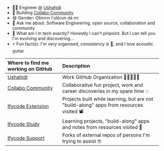 <!--
[![mary-fullstack-engineer-center](https://user-images.githubusercontent.com/45185388/155058120-542d73a5-b08a-49b4-b39c-f7875c353c46.png)](https://github.com/Ifycode)
-->

<!-- - 👩‍💻 Product Engineer [Catlog](https://www.catlog.shop/) -->
- 👩‍💻 Engineer @ [Ushahidi](https://www.ushahidi.com)
- 🔭 Building [Collabo Community](https://resources.collabo.community)
- 😄 Gender: Obìnrin l'ọlọ́run dá mi
- 💬 Ask me about: Software Engineering, open source, collaboration and community
- 🌱 What am I in tech exactly? Honestly I can't pinpoint. But I can tell you I'm evolving and discovering... <!-- Falling back to frontend for now... --> <!-- But learning fullstack programming with react (nextjs), nestjs, expressjs and nodejs.  Also create time for flutter and dart (once in a while). -->
- ⚡ Fun fact(s): I'm very organised, consistency is 💯, and I love acoustic guitar

|Where to find me working on GitHub|Description|
|:-- |:-- |
|[Ushahidi](https://github.com/ushahidi)|Work GitHub Organization 💪🏽👷🏼‍♀️|
|[Collabo Community](https://github.com/collabo-community)|Collaborative fun project, work and career discoveries in my spare time 💡 |
|[Ifycode Extension](https://github.com/Ifycode-extension)|Projects built while learning, but are not "build-along" apps from resources visited 📽️ |
|[Ifycode Study](https://github.com/Ifycode-study)|Learning projects, "build-along" apps and notes from resources visited 📖 |
|[Ifycode Support](https://github.com/Ifycode-support)|Forks of external repos of persons I'm trying to assist 🤓 |

<!--
#

## Github stats
[![Anurag's GitHub stats](https://github-readme-stats.anuraghazra1.vercel.app/api?username=Ifycode&count_private=true&include_all_commits=true&show_icons=true&cache_seconds=1801)](https://github.com/Ifycode)
[![Top Langs](https://github-readme-stats.vercel.app/api/top-langs/?username=Ifycode&exclude_repo=Ifycode.github.io,free-for-dev&layout=compact&langs_count=8)](https://github.com/Ifycode)
<p><img align="center" src="https://github-readme-streak-stats.herokuapp.com/?user=Ifycode&" alt="Ifycode" /></p> 
-->


<!--
# 
Find blog posts I've written on [Ushahidi's blog](https://www.ushahidi.com/about/blog/ushahidi-api-modernization/), [Code Collabo's blog](https://code-collabo.hashnode.dev), [Personal blogs: Hashnode](https://dev-obiagba.hashnode.dev/) [and Medium](https://medium.com/@obiagba.mary.ifeoma) ✍🏽
-->


<!--
#
- 👉 [Readme (no project board): @Ifycode/git-github-training-resource](https://github.com/Ifycode/git-github-training-resource)
- 👉 [Readme (no project board): @code-collabo/community-blog](https://github.com/code-collabo/community-blog)
- 👉 [Project board: @code-collabo/node-mongo](https://github.com/code-collabo/node-mongo-cli/projects)
- 👉 [Project board: @code-collabo/styles-library](https://github.com/code-collabo/styles-library/projects)
-->

<!--
# 
I am [@Ifycode](https://github.com/Ifycode) on github, [@obiagba_mary](https://twitter.com/obiagba_mary) on twitter and you can find me on linkedIn with the name [Mary Obiagba](https://www.linkedin.com/in/mary-obiagba-b7a2491a6/) 🙋‍♀️
-->


<!--

<table>
  <tr>
    <td colspan="2">Contributions welcome 👉</td>
    <td><a href="https://github.com/code-collabo/node-mongo-cli/projects">Project board: node-mongo</a></td>
    <td><a href="https://github.com/code-collabo/styles-library/projects">Project board: styles-library</a></td>
  </tr>
</table>

|Project boards|Links|
|--|--|
|||
-->


<!--
## Blogging and social media
I love to write about my experiences on my personal [dev-obiagba.hashnode.dev](https://dev-obiagba.hashnode.dev/) blog. 

-->


<!--
## Mary says hello <img alt="waving png" height="25px" src="./wave-black.png"/>

Hi, I'm Obiagba Mary from Nigeria. Welcome to my profile page. I'm working on a new github profile so you may not find anything here for now. In the mean time, check out some projects I've worked on or developed:
- [Code collabo's node mongo CLI](https://www.npmjs.com/package/@code-collabo/node-mongo-cli)
- [Ushahidi's platform client](https://github.com/ushahidi/platform-client) and [platform pattern library](https://github.com/ushahidi/platform-pattern-library). See [deployment sample here](https://ifycode.ushahidi.io/views/map).
- [Improve the performance of the Ushahidi platform](https://www.ushahidi.com/blog/2021/07/11/think-about-your-audience)
-->

<!--
Hi, I'm Obiagba Mary from Nigeria. Welcome to my profile page. I'm passionate about and actively contribute to open source software projects and community. A little bit about me:
- Melancholic
- Love to listen to and play acoustic guitar
- Teaching is a second nature
- Nocturnal, but can adapt to any timezone. All I need to do is move my nights to whatever time i need it to be, when it's time 🙃

## Ushahidi community
Been contributing to [Ushahidi](https://www.ushahidi.com/) since October 2020. Read about my work at Ushahidi during [Outreachy](https://www.outreachy.org/)'s May - August 2021 cohort, where I worked on the [Improve performance on the Ushahidi Platform Client](https://www.ushahidi.com/blog/2021/07/11/think-about-your-audience) project 🤓 
--> 
<!-- - hashnode version of the article [here](https://dev-obiagba.hashnode.dev/think-about-your-audience).-->

<!--

| [![anna-mary-ushahidi-jamboard](https://user-images.githubusercontent.com/45185388/145659165-d6b0b8ea-2c40-4b8e-b6aa-2f7d75d5c7b8.png)](https://www.ushahidi.com/blog/2021/08/30/outreachy-internship-wrap-up) |
|--|


## Code Collabo community

Founded and manage [Code Collabo](https://github.com/code-collabo) since February 2021, a Free and Open Source Software community with awesome collaboration projects to provide open source experience 🙋‍♀️

| [![node-mongo](https://github.com/Ifycode/Ifycode/blob/main/code-collabo/node-mongo-cli.gif?raw=true)](https://code-collabo.gitbook.io/node-mongo/)| [![styles-library-img](https://user-images.githubusercontent.com/45185388/138577389-57b90219-b8e5-45bf-9b5c-7c11375e107e.png)](https://github.com/code-collabo/styles-library)|
|--|--|


## GADS scholarship program

Program Assistant and Mobile web specialist mentor at the Google Africa Developer Scholarship 2021 program by Google, Andela and Pluralsight - I enjoy assisting mentors and mentees in the courses and projects they are undertaking 😃

|[![gads-project-gallery-gitbook](https://user-images.githubusercontent.com/45185388/137307432-edb89ca1-f916-4ab4-921f-799333c4d74f.png)](https://obiagba-mary.gitbook.io/gads-projects/contribution-guide/video-tutorials)| [![solvejs-github-repo](https://user-images.githubusercontent.com/45185388/137259185-c2461dc6-97c3-49e6-b1d2-99de6b5342b8.gif)](https://github.com/gads-projects/solve-js)|
|--|--|

-->




<!--
## Mary says hello <img alt="waving png" height="25px" src="./wave-black.png"/>
Hi, I'm Obiagba Mary from Nigeria. Welcome to my profile page. I'm a software engineer and technical writer, who is passionate about and actively contribute to open source software projects and community. I'm currently open to work. Check out some projects I've made and open source communities I've contributed to below.

## Code Collabo community

| [![node-mongo](https://github.com/Ifycode/Ifycode/blob/main/code-collabo/node-mongo-cli.gif?raw=true)](https://code-collabo.gitbook.io/node-mongo/)| [![temporary-library-img](https://user-images.githubusercontent.com/45185388/137257011-b0b9808f-61af-457c-8856-1bcd5a95cfb5.png)](https://github.com/code-collabo/scss-helper-library)|
|--|--|

Founded [Code Collabo](https://github.com/code-collabo) in February 2021, a Free and Open Source Software community with awesome collaboration projects to provide support and open source experience. Everyone having knowledge of CSS, SCSS and/or LESS preprocessors, javascript, nodejs and/or mongoDB is welcome to contribute to collabo projects. See the [documentation guide](https://code-collabo.gitbook.io/doc/) to learn more about the community and how to contribute to on-going projects.
Checkout some released projects:
- [@code-collabo/node-mongo-cli](https://www.npmjs.com/package/@code-collabo/node-mongo-cli) 🥳
- [@code-collabo/less-css-helper-library](https://www.npmjs.com/package/@code-collabo/less-css-helper-library) 🥳
- [code-collabo documentation guide](https://code-collabo.gitbook.io/doc/) 📖
- [node-mongo documentation guide](https://code-collabo.gitbook.io/node-mongo/) 📖

## Ushahidi community
Read about my work at [Ushahidi](https://www.ushahidi.com/) during [Outreachy](https://www.outreachy.org/)'s May - August 2021 cohort, where I worked on the [Improve performance on the Ushahidi Platform Client](https://www.ushahidi.com/blog/2021/07/11/think-about-your-audience) project - hashnode version of the article [here](https://dev-obiagba.hashnode.dev/think-about-your-audience). Check out [the GitHub project board](https://github.com/ushahidi/platform/projects/17) on the Ushahidi Platform. You can also check out my [Outreachy internship wrap-up article](https://www.ushahidi.com/blog/2021/08/30/outreachy-internship-wrap-up) on the ushahidi blog - hashnode version of the article [here](https://dev-obiagba.hashnode.dev/outreachy-internship-wrap-up).

## GADS scholarship program

|[![gads-project-gallery-doc](https://user-images.githubusercontent.com/45185388/137307432-edb89ca1-f916-4ab4-921f-799333c4d74f.png)](https://obiagba-mary.gitbook.io/gads-projects/contribution-guide/video-tutorials)| [![solvejs-youtube-thumbnail](https://user-images.githubusercontent.com/45185388/137259185-c2461dc6-97c3-49e6-b1d2-99de6b5342b8.gif)](https://www.youtube.com/watch?v=KBv1IURk5D0)|
|--|--|

Volunteering as a mobile web specialist mentor at the Google Africa Developer Scholarship program has been awesome. Spend time assisting and building projects for and/or alongside mentees assigned to me. Check the out: the [solve js single page application](https://github.com/gads-projects/solve-js) (built without any framework) containing javascript tasks with command-line git exercises, and the [GADS gallery and documentation project](https://obiagba-mary.gitbook.io/gads-projects/) to expose mentors and mentees to open source contribution and the github web interface.

## Github stats
[![Anurag's GitHub stats](https://github-readme-stats.anuraghazra1.vercel.app/api?username=Ifycode&count_private=true&include_all_commits=true&show_icons=true&cache_seconds=1801)](https://github.com/Ifycode)
[![Top Langs](https://github-readme-stats.vercel.app/api/top-langs/?username=Ifycode&exclude_repo=Ifycode.github.io,free-for-dev&layout=compact&langs_count=8)](https://github.com/Ifycode)
<p><img align="center" src="https://github-readme-streak-stats.herokuapp.com/?user=Ifycode&" alt="Ifycode" /></p> 

-->





<!--
| [![node-mongo](https://github.com/Ifycode/Ifycode/blob/main/code-collabo/node-mongo-cli.gif?raw=true)](https://code-collabo.gitbook.io/node-mongo/) [node-mongo CLI](https://code-collabo.gitbook.io/node-mongo/)| [![solvejs-filter](https://user-images.githubusercontent.com/45185388/137291640-8d229177-cd84-401b-9bf7-9421bcb9db30.gif)](https://github.com/gads-projects/solve-js) [solve-js spa](https://github.com/gads-projects/solve-js)|
|--|--|



| [![temporary-library-img](https://user-images.githubusercontent.com/45185388/137257011-b0b9808f-61af-457c-8856-1bcd5a95cfb5.png)](https://github.com/code-collabo/scss-helper-library) [scss-helper-library](https://github.com/code-collabo/scss-helper-library)| [![youser-brand](https://user-images.githubusercontent.com/45185388/137293346-256f2117-25df-45b7-af5d-360ebc95c023.png)](https://www.behance.net/gallery/113409717/Youser-App) [youser app design](https://www.behance.net/gallery/113409717/Youser-App) |
|--|--|
-->



<!--
## Ushahidi community
![Ushahidi](https://user-images.githubusercontent.com/45185388/131233572-e39aa50c-3a69-4108-9f23-8244b5e52496.png)
-->

<!--
[<img alt="Code Collabo header image" src="./code-collabo-github.png" />](https://github.com/code-collabo)
![code-collabo-github](https://user-images.githubusercontent.com/45185388/128802117-1a20cadc-e381-4cb2-b351-9bcf9ccbad7a.png)
![code-collabo-github](https://user-images.githubusercontent.com/45185388/128802130-f56cc623-13bd-420e-a83f-4f772ab80091.png)
![code-collabo-github](https://user-images.githubusercontent.com/45185388/128802149-5a1ab319-f650-460a-92a6-9b16bfcfdc29.png)
![code-collabo-github](https://user-images.githubusercontent.com/45185388/128802205-8efc6e51-c0cb-483f-8605-6995467bff17.png)

***Blog:***
* [Quick, effective and efficient way to test your separately hosted css library on your client, during development](https://dev-obiagba.hashnode.dev/quick-effective-and-efficient-way-to-test-your-separately-hosted-css-library-on-your-client-during-development-1)

## Non-tech posts
* [While you wait for God's healing...](https://dev-obiagba.hashnode.dev/while-you-wait-for-gods-healing)
-->

<!--
Join us build awesome, real world, open source projects which will benefit both contributors & users alike. The current project we are working on aims to make the work of mongoDB, MERN and MEAN stack developers easier. At the same time, it aims to promote collaboration, provide problem solving, open source, internship & remote experience for contributors. See [project readme](https://github.com/code-collabo/node-mongo-cli) for more details.
-->

<!--

[<img alt="github" height="25px" src="https://encrypted-tbn0.gstatic.com/images?q=tbn:ANd9GcRAOopDwAKdXQ2KNcyL2FIeG1FP0PLjRuK3JA&usqp=CAU" />](https://github.com/Ifycode) [@Ifycode](https://github.com/Ifycode)\
[<img alt="twitter" height="25px" src="https://cdn4.iconfinder.com/data/icons/social-media-icons-the-circle-set/48/twitter_circle-512.png" />](https://github.com/Ifycode) [@obiagba_mary](https://twitter.com/obiagba_mary?s=09)

[<img alt="code-collabo" height="21px" src="https://avatars.githubusercontent.com/u/79599588?s=200&v=4" />](https://github.com/Ifycode) [@code-collabo](https://github.com/code-collabo)

I’m currently working on one my portfolio projects - youser app (using figma + MEAN stack) 👇🏽


![Youser design all pages](./youser-design-sm.png)

- 🌱 I’m currently learning about CS, web design and mongoDB.
- 👯 I’m looking to collaborate on projects that involve angular.
- ⚡ Fun fact: I and my acoustic bluemay 😍 (acoustic guitar 🎸) are one 😌.
- 💬 Ask me about... 🤔
- 📫 How to reach me: obiagba.mary.ifeoma@gmail.com

**Technologies:**

[<img alt="HTML 5" width="25px" src="https://raw.githubusercontent.com/github/explore/80688e429a7d4ef2fca1e82350fe8e3517d3494d/topics/html/html.png" />]()
[<img alt="CSS 3" width="25px" src="https://raw.githubusercontent.com/github/explore/80688e429a7d4ef2fca1e82350fe8e3517d3494d/topics/css/css.png" />]()
[<img alt="less" height="20px" src="http://lesscss.org/public/img/less_logo.png" />]()
[<img alt="scss" width="25px" src="https://raw.githubusercontent.com/github/explore/80688e429a7d4ef2fca1e82350fe8e3517d3494d/topics/sass/sass.png" />]()
[<img alt="Javascript" width="30px" src="https://png2.cleanpng.com/sh/f9adba6e43e2a6be07ea40ee26d9547f/L0KzQYm3VcI4N6lmhJH0aYP2gLBuTfpifpJ4eARycISwgMP2hCJidZ5uhtk2bHHxd8bohBUuaZtmkJ8AYkDlQom8gsk5PGdnT5CDNUGzSYeBV8E2Omg5TakDOEO5QoSATwBvbz==/kisspng-javascript-programming-language-ajax-5b0b285b9846b7.8510968715274578836237.png" />]()
[<img alt="Angular" width="25px" src="https://raw.githubusercontent.com/github/explore/80688e429a7d4ef2fca1e82350fe8e3517d3494d/topics/angular/angular.png" />]()
[<img alt="node js" height="25px" src="https://nodejs.org/static/images/logos/nodejs-new-pantone-black.svg" />]()
[<img alt="mongoDB" height="25px" src="https://webassets.mongodb.com/_com_assets/cms/MongoDB_Logo_FullColorBlack_RGB-4td3yuxzjs.png" />]()
[<img alt="Express js" height="25px" src="https://encrypted-tbn0.gstatic.com/images?q=tbn:ANd9GcR8GuRFF1LFA4NIK63ZV4vweimdCPfnfPL6Ww&usqp=CAU" />]()
[<img alt="Babel" height="25px" src="https://d33wubrfki0l68.cloudfront.net/7a197cfe44548cc1a3f581152af70a3051e11671/78df8/img/babel.svg" />]()
[<img alt="Typescript" width="20px" src="https://raw.githubusercontent.com/github/explore/80688e429a7d4ef2fca1e82350fe8e3517d3494d/topics/typescript/typescript.png" />]()
-->

<!--
| ![Youser app mood board](./youser-moodboard-long.png) | ![Youser app landing page design](./youser-home-design.png) |
|------------------|------------------|


|<ul><li>Github => [@Ifycode](https://github.com/Ifycode)</li><li>Twitter => [@obiagba_mary](https://twitter.com/obiagba_mary?s=09)</li></ul>|
|:--- |



| ![Youser app landing page design](./home-completed.png) |
|------------------|
Youser Landing Page

|Youser Moodboard|Youser Home|
-->

<!--

| Add more content soon |
|---------------------- |

| Add Image A | Add Image B |
|------------ | ----------- |


| ![Spendbuddy](./subtracker-app.gif) | Add Image B |
|--------- | -------- |


**Ifycode/Ifycode** is a ✨ _special_ ✨ repository because its `README.md` (this file) appears on your GitHub profile.

Here are some ideas to get you started:

- 🔭 I’m currently working on ...
- 🌱 I’m currently learning ...
- 👯 I’m looking to collaborate on ...
- 🤔 I’m looking for help with ...
- 💬 Ask me about ...
- 📫 How to reach me: ...
- 😄 Pronouns: ...
- ⚡ Fun fact: ...
-->
